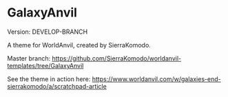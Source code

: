 # GalaxyAnvil
Version: DEVELOP-BRANCH

A theme for WorldAnvil, created by SierraKomodo.

Master branch: https://github.com/SierraKomodo/worldanvil-templates/tree/GalaxyAnvil

See the theme in action here: https://www.worldanvil.com/w/galaxies-end-sierrakomodo/a/scratchpad-article

